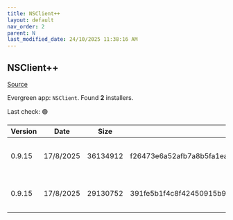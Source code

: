 ```yaml
---
title: NSClient++
layout: default
nav_order: 2
parent: N
last_modified_date: 24/10/2025 11:38:16 AM
---
```


## NSClient++

[Source](https://nsclient.org)

Evergreen app: `NSClient`. Found **2** installers.

Last check: 🟢

| Version | Date      | Size     | Sha256                                                           | Architecture | InstallerType | Type | URI                                                                                                                                                            |
| ------- | --------- | -------- | ---------------------------------------------------------------- | ------------ | ------------- | ---- | -------------------------------------------------------------------------------------------------------------------------------------------------------------- |
| 0.9.15  | 17/8/2025 | 36134912 | f26473e6a52afb7a8b5fa1ea099b2eb39eb57e57ca7d3547c0bf29334638cbe1 | x64          | Default       | msi  | [https://github.com/mickem/nscp/releases/download/0.9.15/NSCP-0.9.15-x64.msi](https://github.com/mickem/nscp/releases/download/0.9.15/NSCP-0.9.15-x64.msi)     |
| 0.9.15  | 17/8/2025 | 29130752 | 391fe5b1f4c8f42450915b9452e73f0318b8dcb54a8b038081914c8ad79ef445 | x86          | Default       | msi  | [https://github.com/mickem/nscp/releases/download/0.9.15/NSCP-0.9.15-Win32.msi](https://github.com/mickem/nscp/releases/download/0.9.15/NSCP-0.9.15-Win32.msi) |
